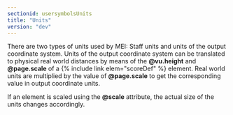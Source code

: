```yaml
---
sectionid: usersymbolsUnits
title: "Units"
version: "dev"
---
```


There are two types of units used by MEI: Staff units and units of the output coordinate system. Units of the output coordinate system can be translated to physical real world distances by means of the **@vu.height** and **@page.scale** of a {% include link elem="scoreDef" %} element. Real world units are multiplied by the value of **@page.scale** to get the corresponding value in output coordinate units.

If an element is scaled using the **@scale** attribute, the actual size of the units changes accordingly.
